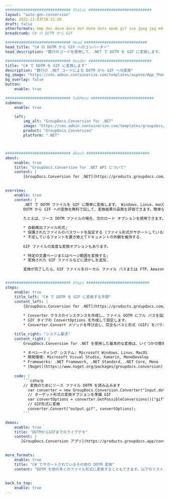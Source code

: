 ```yaml
---
############################# Static ############################
layout: "auto-gen-conversion"
date: 2022-11-03T18:51:50
draft: false
otherformats: bmp doc docm docx dot dotm dotx epub gif ico jpeg jpg md odt ott pdf png psd rtf tex tif tiff txt xps
breadcrumb: C# の DOTM から GIF

############################# Head ############################
head_title: "C# の DOTM から GIF へのコンバーター"
head_description: "数行のコードを使用して、.NET で DOTM を GIF に変換します。 GroupDocs ドキュメント変換 API を使用して、160 を超えるファイル形式を変換します。"

############################# Header ############################
title: "C# で DOTM を GIF に変換します"
description: "数行の .NET コードによる DOTM から GIF への変換"
bg_image: "https://cms.admin.containerize.com/templates/aspose/App_Themes/V3/images/bg/header1.png"
bg_overlay: false
button:
    enable: true

############################# SubMenu ############################
submenu:
    enable: true

    left:
        img_alt: "GroupDocs.Conversion for .NET"
        image: "https://cms.admin.containerize.com/templates/groupdocs/images/product-logos/90x90-noborder/groupdocs-conversion-net.png"
        product: "GroupDocs.Conversion"
        platform: ".NET"



############################# About ############################
about:
    enable: true
    title: "GroupDocs.Conversion for .NET API について"
    content: |
        [GroupDocs.Conversion for .NET](https://products.groupdocs.com/conversion/net/) を使用して、Microsoft Word、Excel、PowerPoint、PDF、Visio、およびその他の形式を変換できます。 GroupDocs.Conversion は、高いパフォーマンスが要求されるバックエンドおよび内部システムに適したスタンドアロン API です。 Microsoft や Open Office などのソフトウェアには依存しません。
    

overview:
    enable: true
    content: |
        .NET で DOTM ファイルを GIF に簡単に変換します。 Windows、Linux、macOS など、任意のプラットフォームで C# コード行を 2 行だけ使用できます。
        DOTM から GIF への変換を無料で試して、変換結果の品質を評価できます。簡単なファイル変換のシナリオに加えて、ソース DOTM ファイルをロードし、出力 GIF 結果を保存するためのより高度なオプションを試すことができます。 
        
        たとえば、ソース DOTM ファイルの場合、次のロード オプションを使用できます。

        * 自動検出ファイル形式;
        * 保護されたファイルのパスワードを指定する (ファイル形式がサポートしている場合);
        * 不足しているフォントを置き換えてドキュメントの外観を維持する.
        
        GIF ファイルの高度な変換オプションもあります。

        * 特定の文書ページまたはページ範囲を変換する;
        * 変換された GIF ファイルなどに透かしを追加.

        変換が完了したら、GIF ファイルをローカル ファイル パスまたは FTP、Amazon S3、Google Drive、Dropbox などのサードパーティ ストレージに保存できます。注意してください - DOTM を {{ に変換するにはTO}} MS Office、Open Office、Adobe Acrobat Reader などの追加のソフトウェアをインストールする必要はありません。


############################# Steps ############################
steps:
    enable: true
    title_left: "C# で DOTM を GIF に変換する手順"
    content_left: |
        [GroupDocs.Conversion for .NET](https://products.groupdocs.com/conversion/net/) を使用すると、開発者は数行のコードで DOTM ファイルを GIF に簡単に変換できます。
        
        * Converter クラスのインスタンスを作成し、ファイル DOTM にフル パスを指定します。
        * GIF タイプの ConvertOptions を作成して設定します。
        * Converter.Convert メソッドを呼び出し、完全なパスと形式 (GIF) をパラメーターとして渡します。

    title_right: "システム要求"
    content_right: |
        GroupDocs.Conversion for .NET を使用した基本的な変換は、いくつかの簡単な手順で実行できます。当社の API は、すべての主要なプラットフォームとオペレーティング システムでサポートされています。以下のコードを実行する前に、システムに次の前提条件がインストールされていることを確認してください。

        * オペレーティング システム: Microsoft Windows、Linux、MacOS
        * 開発環境: Microsoft Visual Studio, Xamarin, MonoDevelop
        * Frameworks: .NET Framework, .NET Standard, .NET Core, Mono
        * [Nuget](https://www.nuget.org/packages/groupdocs.conversion) から最新の GroupDocs.Conversion for .NET を取得します
         
    code: |
        ```csharp    
        // 変換のためにソース ファイル DOTM を読み込みます
          var converter = new GroupDocs.Conversion.Converter("input.dotm");
          // ターゲット形式の変換オプションを準備 GIF
          var convertOptions = converter.GetPossibleConversions()["gif"].ConvertOptions;
          // GIF形式に変換
          converter.Convert("output.gif", convertOptions);
        ```

demos:
    enable: true
    title: "DOTMからGIFまでのライブデモ"
    content: |
       [GroupDocs.Conversion アプリ](https://products.groupdocs.app/conversion/family) Web サイトにアクセスして、今すぐ DOTM を GIF に変換してください。オンラインデモには次の利点があります
          

more_formats:
    enable: true
    title: "C# でサポートされているその他の DOTM 変換"
    content: "DOTM を他の多くのファイル形式に変換することもできます。以下のリストをご覧ください。"
       
       
back_to_top:
    enable: true
---
```

